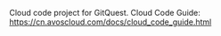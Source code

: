 Cloud code project for GitQuest. Cloud Code Guide: https://cn.avoscloud.com/docs/cloud_code_guide.html